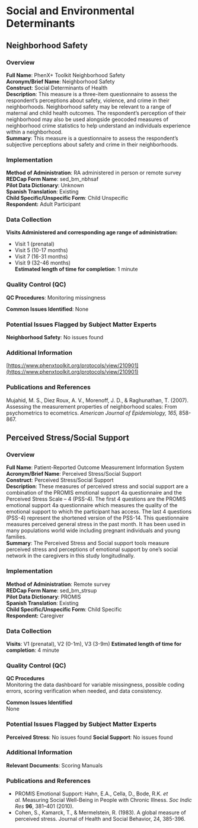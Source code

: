# Social and Environmental Determinants

## Neighborhood Safety
### Overview
**Full Name**: PhenX+ Toolkit Neighborhood Safety  
**Acronym/Brief Name**: Neighborhood Safety  
**Construct**:  Social Determinants of Health  
**Description**: This measure is a three-item questionnaire to assess the respondent’s perceptions about safety, violence, and crime in their neighborhoods. Neighborhood safety may be relevant to a range of maternal and child health outcomes. The respondent’s perception of their neighborhood may also be used alongside geocoded measures of neighborhood crime statistics to help understand an individuals experience within a neighborhood.   
**Summary**: This measure is a questionnaire to assess the respondent’s subjective perceptions about safety and crime in their neighborhoods. 

### Implementation 
**Method of Administration**: RA administered in person or remote survey  
**REDCap Form Name**: sed\_bm\_nbhsaf  
**Pilot Data Dictionary**: Unknown  
**Spanish Translation**: Existing  
**Child Specific/Unspecific Form**: Child Unspecific  
**Respondent:** Adult Participant

### Data Collection
**Visits Administered and corresponding age range of administration:**   
  * Visit 1 (prenatal)   
  * Visit 5 (10-17 months)   
  * Visit 7 (16-31 months)   
  * Visit 9 (32-46 months)  
**Estimated length of time for completion**: 1 minute

### Quality Control (QC) 
**QC Procedures**: Monitoring missingness 

**Common Issues Identified**: None

### Potential Issues Flagged by Subject Matter Experts
**Neighborhood Safety**: No issues found

### Additional Information
[https://www.phenxtoolkit.org/protocols/view/210901](https://www.phenxtoolkit.org/protocols/view/210901) 

### Publications and References
Mujahid, M. S., Diez Roux, A. V., Morenoff, J. D., & Raghunathan, T. (2007). Assessing the measurement properties of neighborhood scales: From psychometrics to ecometrics. *American Journal of Epidemiology,* *165,* 858-867.


## Perceived Stress/Social Support 
### Overview
**Full Name**: Patient-Reported Outcome Measurement Information System
**Acronym/Brief Name**: Perceived Stress/Social Support  
**Construct**: Perceived Stress/Social Support  
**Description**: These measures of perceived stress and social support are a combination of the PROMIS emotional support 4a questionnaire and the Perceived Stress Scale – 4 (PSS-4). The first 4 questions are the PROMIS emotional support 4a questionnaire which measures the quality of the emotional support to which the participant has access. The last 4 questions (PSS-4) represent the shortened version of the PSS-14. This questionnaire measures perceived general stress in the past month. It has been used in many populations world wide including pregnant individuals and young families.  
**Summary**: The Perceived Stress and Social support tools measure perceived stress and perceptions of emotional support by one’s social network in the caregivers in this study longitudinally. 

### Implementation 
**Method of Administration**: Remote survey  
**REDCap Form Name**: sed\_bm\_strsup  
**Pilot Data Dictionary**: PROMIS  
**Spanish Translation**: Existing  
**Child Specific/Unspecific Form**: Child Specific  
**Respondent:** Caregiver

### Data Collection
**Visits**: V1 (prenatal), V2 (0-1m), V3 (3-9m) 
**Estimated length of time for completion**: 4 minute

### Quality Control (QC) 
**QC Procedures**   
Monitoring the data dashboard for variable missingness, possible coding errors, scoring verification when needed, and data consistency.  

**Common Issues Identified**    
None

### Potential Issues Flagged by Subject Matter Experts
**Perceived Stress**: No issues found
**Social Support**: No issues found

### Additional Information
**Relevant Documents**: Scoring Manuals  

### Publications and References
  * PROMIS Emotional Support: Hahn, E.A., Cella, D., Bode, R.K. *et al.* Measuring Social Well-Being in People with Chronic Illness. *Soc Indic Res* **96**, 381–401 (2010).   
  * Cohen, S., Kamarck, T., & Mermelstein, R. (1983). A global measure of perceived stress. Journal of Health and Social Behavior, 24, 385-396.
